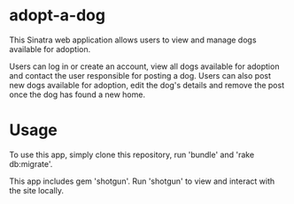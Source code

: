 # adopt-a-dog
This Sinatra web application allows users to view and manage dogs available for adoption.

Users can log in or create an account, view all dogs available for adoption and contact the user responsible for posting a dog. Users can also post new dogs available for adoption, edit the dog's details and remove the post once the dog has found a new home.

# Usage
To use this app, simply clone this repository, run 'bundle' and 'rake db:migrate'.

This app includes gem 'shotgun'. Run 'shotgun' to view and interact with the site locally.

